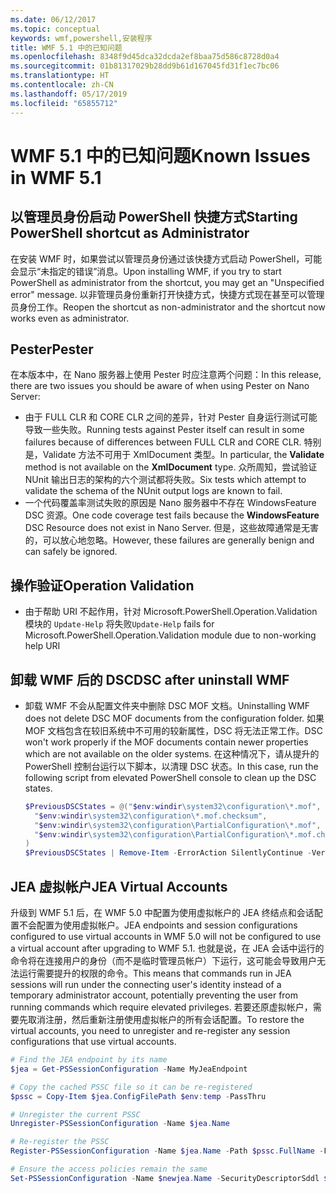 ```yaml
---
ms.date: 06/12/2017
ms.topic: conceptual
keywords: wmf,powershell,安装程序
title: WMF 5.1 中的已知问题
ms.openlocfilehash: 8348f9d45dca32dcda2ef8baa75d586c8728d0a4
ms.sourcegitcommit: 01b81317029b28dd9b61d167045fd31f1ec7bc06
ms.translationtype: HT
ms.contentlocale: zh-CN
ms.lasthandoff: 05/17/2019
ms.locfileid: "65855712"
---
```

# <a name="known-issues-in-wmf-51"></a><span data-ttu-id="3b978-103">WMF 5.1 中的已知问题</span><span class="sxs-lookup"><span data-stu-id="3b978-103">Known Issues in WMF 5.1</span></span>

## <a name="starting-powershell-shortcut-as-administrator"></a><span data-ttu-id="3b978-104">以管理员身份启动 PowerShell 快捷方式</span><span class="sxs-lookup"><span data-stu-id="3b978-104">Starting PowerShell shortcut as Administrator</span></span>

<span data-ttu-id="3b978-105">在安装 WMF 时，如果尝试以管理员身份通过该快捷方式启动 PowerShell，可能会显示“未指定的错误”消息。</span><span class="sxs-lookup"><span data-stu-id="3b978-105">Upon installing WMF, if you try to start PowerShell as administrator from the shortcut, you may get an "Unspecified error" message.</span></span> <span data-ttu-id="3b978-106">以非管理员身份重新打开快捷方式，快捷方式现在甚至可以管理员身份工作。</span><span class="sxs-lookup"><span data-stu-id="3b978-106">Reopen the shortcut as non-administrator and the shortcut now works even as administrator.</span></span>

## <a name="pester"></a><span data-ttu-id="3b978-107">Pester</span><span class="sxs-lookup"><span data-stu-id="3b978-107">Pester</span></span>

<span data-ttu-id="3b978-108">在本版本中，在 Nano 服务器上使用 Pester 时应注意两个问题：</span><span class="sxs-lookup"><span data-stu-id="3b978-108">In this release, there are two issues you should be aware of when using Pester on Nano Server:</span></span>

- <span data-ttu-id="3b978-109">由于 FULL CLR 和 CORE CLR 之间的差异，针对 Pester 自身运行测试可能导致一些失败。</span><span class="sxs-lookup"><span data-stu-id="3b978-109">Running tests against Pester itself can result in some failures because of differences between FULL CLR and CORE CLR.</span></span> <span data-ttu-id="3b978-110">特别是，Validate 方法不可用于 XmlDocument 类型。</span><span class="sxs-lookup"><span data-stu-id="3b978-110">In particular, the **Validate** method is not available on the **XmlDocument** type.</span></span> <span data-ttu-id="3b978-111">众所周知，尝试验证 NUnit 输出日志的架构的六个测试都将失败。</span><span class="sxs-lookup"><span data-stu-id="3b978-111">Six tests which attempt to validate the schema of the NUnit output logs are known to fail.</span></span>
- <span data-ttu-id="3b978-112">一个代码覆盖率测试失败的原因是 Nano 服务器中不存在 WindowsFeature DSC 资源。</span><span class="sxs-lookup"><span data-stu-id="3b978-112">One code coverage test fails because the **WindowsFeature** DSC Resource does not exist in Nano Server.</span></span> <span data-ttu-id="3b978-113">但是，这些故障通常是无害的，可以放心地忽略。</span><span class="sxs-lookup"><span data-stu-id="3b978-113">However, these failures are generally benign and can safely be ignored.</span></span>

## <a name="operation-validation"></a><span data-ttu-id="3b978-114">操作验证</span><span class="sxs-lookup"><span data-stu-id="3b978-114">Operation Validation</span></span>

- <span data-ttu-id="3b978-115">由于帮助 URI 不起作用，针对 Microsoft.PowerShell.Operation.Validation 模块的 `Update-Help` 将失败</span><span class="sxs-lookup"><span data-stu-id="3b978-115">`Update-Help` fails for Microsoft.PowerShell.Operation.Validation module due to non-working help URI</span></span>

## <a name="dsc-after-uninstall-wmf"></a><span data-ttu-id="3b978-116">卸载 WMF 后的 DSC</span><span class="sxs-lookup"><span data-stu-id="3b978-116">DSC after uninstall WMF</span></span>

- <span data-ttu-id="3b978-117">卸载 WMF 不会从配置文件夹中删除 DSC MOF 文档。</span><span class="sxs-lookup"><span data-stu-id="3b978-117">Uninstalling WMF does not delete DSC MOF documents from the configuration folder.</span></span> <span data-ttu-id="3b978-118">如果 MOF 文档包含在较旧系统中不可用的较新属性，DSC 将无法正常工作。</span><span class="sxs-lookup"><span data-stu-id="3b978-118">DSC won't work properly if the MOF documents contain newer properties which are not available on the older systems.</span></span> <span data-ttu-id="3b978-119">在这种情况下，请从提升的 PowerShell 控制台运行以下脚本，以清理 DSC 状态。</span><span class="sxs-lookup"><span data-stu-id="3b978-119">In this case, run the following script from elevated PowerShell console to clean up the DSC states.</span></span>

  ```powershell
  $PreviousDSCStates = @("$env:windir\system32\configuration\*.mof",
    "$env:windir\system32\configuration\*.mof.checksum",
    "$env:windir\system32\configuration\PartialConfiguration\*.mof",
    "$env:windir\system32\configuration\PartialConfiguration\*.mof.checksum"
  )
  $PreviousDSCStates | Remove-Item -ErrorAction SilentlyContinue -Verbose
  ```

## <a name="jea-virtual-accounts"></a><span data-ttu-id="3b978-120">JEA 虚拟帐户</span><span class="sxs-lookup"><span data-stu-id="3b978-120">JEA Virtual Accounts</span></span>

<span data-ttu-id="3b978-121">升级到 WMF 5.1 后，在 WMF 5.0 中配置为使用虚拟帐户的 JEA 终结点和会话配置不会配置为使用虚拟帐户。</span><span class="sxs-lookup"><span data-stu-id="3b978-121">JEA endpoints and session configurations configured to use virtual accounts in WMF 5.0 will not be configured to use a virtual account after upgrading to WMF 5.1.</span></span> <span data-ttu-id="3b978-122">也就是说，在 JEA 会话中运行的命令将在连接用户的身份（而不是临时管理员帐户）下运行，这可能会导致用户无法运行需要提升的权限的命令。</span><span class="sxs-lookup"><span data-stu-id="3b978-122">This means that commands run in JEA sessions will run under the connecting user's identity instead of a temporary administrator account, potentially preventing the user from running commands which require elevated privileges.</span></span> <span data-ttu-id="3b978-123">若要还原虚拟帐户，需要先取消注册，然后重新注册使用虚拟帐户的所有会话配置。</span><span class="sxs-lookup"><span data-stu-id="3b978-123">To restore the virtual accounts, you need to unregister and re-register any session configurations that use virtual accounts.</span></span>

```powershell
# Find the JEA endpoint by its name
$jea = Get-PSSessionConfiguration -Name MyJeaEndpoint

# Copy the cached PSSC file so it can be re-registered
$pssc = Copy-Item $jea.ConfigFilePath $env:temp -PassThru

# Unregister the current PSSC
Unregister-PSSessionConfiguration -Name $jea.Name

# Re-register the PSSC
Register-PSSessionConfiguration -Name $jea.Name -Path $pssc.FullName -Force

# Ensure the access policies remain the same
Set-PSSessionConfiguration -Name $newjea.Name -SecurityDescriptorSddl $jea.SecurityDescriptorSddl
```
